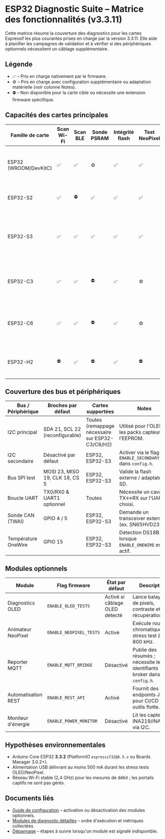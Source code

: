 # ESP32 Diagnostic Suite – Matrice des fonctionnalités (v3.3.11)

Cette matrice résume la couverture des diagnostics pour les cartes Espressif les plus courantes prises en charge par la version
3.3.11. Elle aide à planifier les campagnes de validation et à vérifier si des périphériques optionnels nécessitent un câblage
supplémentaire.

## Légende
- ✅ – Pris en charge nativement par le firmware.
- ⚙️ – Pris en charge avec configuration supplémentaire ou adaptation matérielle (voir colonne Notes).
- ⛔ – Non disponible pour la carte cible ou nécessite une extension firmware spécifique.

## Capacités des cartes principales
| Famille de carte | Scan Wi-Fi | Scan BLE | Sonde PSRAM | Intégrité flash | Test NeoPixel | Test OLED 0,96" | Notes |
|------------------|-----------|----------|-------------|-----------------|--------------|------------------|-------|
| ESP32 (WROOM/DevKitC) | ✅ | ✅ | ⚙️ | ✅ | ✅ | ✅ | Détection PSRAM disponible sur les variantes WROVER équipées. |
| ESP32-S2 | ✅ | ⛔ | ✅ | ✅ | ✅ | ✅ | USB natif supporté ; matériel BLE absent. |
| ESP32-S3 | ✅ | ✅ | ✅ | ✅ | ✅ | ✅ | Double USB/Série ; utiliser Arduino Core 3.3.2 pour une couverture complète. |
| ESP32-C3 | ✅ | ✅ | ⛔ | ✅ | ⚙️ | ⚙️ | Requiert un remappage de broches pour NeoPixel ; OLED via I2C uniquement. |
| ESP32-C6 | ✅ | ✅ | ⛔ | ✅ | ⚙️ | ⚙️ | Radios Thread/Matter non exploitées ; configurer les broches LED/OLED. |
| ESP32-H2 | ⛔ | ✅ | ⛔ | ✅ | ⛔ | ⚙️ | Wi-Fi absent ; privilégier les diagnostics BLE et la matrice GPIO. |

## Couverture des bus et périphériques
| Bus / Périphérique | Broches par défaut | Cartes supportées | Notes |
|--------------------|--------------------|-------------------|-------|
| I2C principal | SDA 21, SCL 22 (reconfigurable) | Toutes (remappage nécessaire sur ESP32-C3/C6/H2) | Utilisé pour l'OLED, les packs capteurs, l'EEPROM. |
| I2C secondaire | Désactivé par défaut | ESP32, ESP32-S3 | Activer via le flag `ENABLE_SECONDARY_I2C` dans `config.h`. |
| Bus SPI test | MOSI 23, MISO 19, CLK 18, CS 5 | ESP32, ESP32-S3 | Valide la flash externe / adaptateurs SD. |
| Boucle UART | TX0/RX0 & UART1 optionnel | Toutes | Nécessite un cavalier TX↔RX sur l'UART choisi. |
| Sonde CAN (TWAI) | GPIO 4 / 5 | ESP32, ESP32-S3 | Demande un transceiver externe (ex. SN65HVD230). |
| Température OneWire | GPIO 15 | ESP32, ESP32-S3 | Détection DS18B20 lorsque `ENABLE_ONEWIRE` est actif. |

## Modules optionnels
| Module | Flag firmware | État par défaut | Description |
|--------|---------------|-----------------|-------------|
| Diagnostics OLED | `ENABLE_OLED_TESTS` | Activé si câblage OLED détecté | Lance balayage de pixels, contraste et récupération I2C. |
| Animateur NeoPixel | `ENABLE_NEOPIXEL_TESTS` | Activé | Exécute roue chromatique et stress test à 800 kHz. |
| Reporter MQTT | `ENABLE_MQTT_BRIDGE` | Désactivé | Publie des résumés ; nécessite les identifiants broker dans `config.h`. |
| Automatisation REST | `ENABLE_REST_API` | Activé | Fournit des endpoints JSON pour CI/CD ou outils flotte. |
| Moniteur d'énergie | `ENABLE_POWER_MONITOR` | Désactivé | Lit les capteurs INA219/INA3221 via I2C. |

## Hypothèses environnementales
- Arduino Core ESP32 **3.3.2** (PlatformIO `espressif32@6.5.x` ou Boards Manager 3.0.2+).
- Alimentation USB délivrant au moins 500 mA durant les stress tests OLED/NeoPixel.
- Réseau Wi-Fi stable (2,4 GHz) pour les mesures de débit ; les portails captifs ne sont pas gérés.

## Documents liés
- [Guide de configuration](CONFIG_FR.md) – activation ou désactivation des modules optionnels.
- [Modules de diagnostic détaillés](DIAGNOSTIC_MODULES_FR.md) – ordre d'exécution et métriques collectées.
- [Dépannage](TROUBLESHOOTING_FR.md) – étapes à suivre lorsqu'un module est signalé indisponible.
